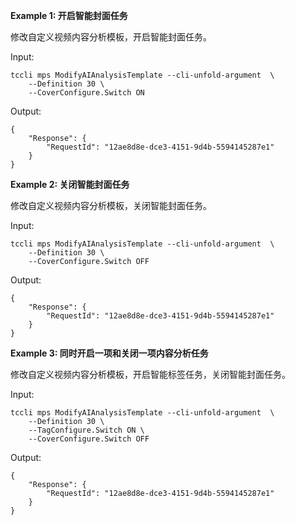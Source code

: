 **Example 1: 开启智能封面任务**

修改自定义视频内容分析模板，开启智能封面任务。

Input: 

```
tccli mps ModifyAIAnalysisTemplate --cli-unfold-argument  \
    --Definition 30 \
    --CoverConfigure.Switch ON
```

Output: 
```
{
    "Response": {
        "RequestId": "12ae8d8e-dce3-4151-9d4b-5594145287e1"
    }
}
```

**Example 2: 关闭智能封面任务**

修改自定义视频内容分析模板，关闭智能封面任务。

Input: 

```
tccli mps ModifyAIAnalysisTemplate --cli-unfold-argument  \
    --Definition 30 \
    --CoverConfigure.Switch OFF
```

Output: 
```
{
    "Response": {
        "RequestId": "12ae8d8e-dce3-4151-9d4b-5594145287e1"
    }
}
```

**Example 3: 同时开启一项和关闭一项内容分析任务**

修改自定义视频内容分析模板，开启智能标签任务，关闭智能封面任务。

Input: 

```
tccli mps ModifyAIAnalysisTemplate --cli-unfold-argument  \
    --Definition 30 \
    --TagConfigure.Switch ON \
    --CoverConfigure.Switch OFF
```

Output: 
```
{
    "Response": {
        "RequestId": "12ae8d8e-dce3-4151-9d4b-5594145287e1"
    }
}
```

